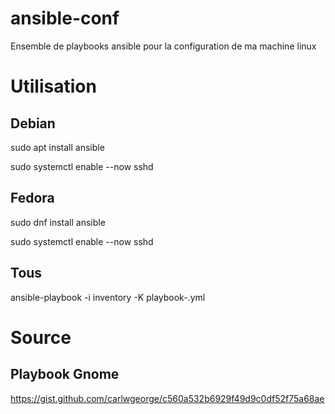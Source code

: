 # ansible-conf
Ensemble de playbooks ansible pour la configuration de ma machine linux

# Utilisation
## Debian
sudo apt install ansible

sudo systemctl enable --now sshd

## Fedora
sudo dnf install ansible

sudo systemctl enable --now sshd

## Tous
ansible-playbook -i inventory -K playbook-<fichier>.yml

# Source
## Playbook Gnome
https://gist.github.com/carlwgeorge/c560a532b6929f49d9c0df52f75a68ae